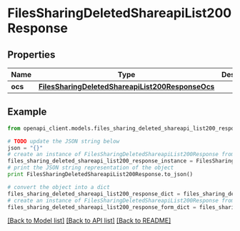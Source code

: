 # FilesSharingDeletedShareapiList200Response


## Properties
Name | Type | Description | Notes
------------ | ------------- | ------------- | -------------
**ocs** | [**FilesSharingDeletedShareapiList200ResponseOcs**](FilesSharingDeletedShareapiList200ResponseOcs.md) |  | 

## Example

```python
from openapi_client.models.files_sharing_deleted_shareapi_list200_response import FilesSharingDeletedShareapiList200Response

# TODO update the JSON string below
json = "{}"
# create an instance of FilesSharingDeletedShareapiList200Response from a JSON string
files_sharing_deleted_shareapi_list200_response_instance = FilesSharingDeletedShareapiList200Response.from_json(json)
# print the JSON string representation of the object
print FilesSharingDeletedShareapiList200Response.to_json()

# convert the object into a dict
files_sharing_deleted_shareapi_list200_response_dict = files_sharing_deleted_shareapi_list200_response_instance.to_dict()
# create an instance of FilesSharingDeletedShareapiList200Response from a dict
files_sharing_deleted_shareapi_list200_response_form_dict = files_sharing_deleted_shareapi_list200_response.from_dict(files_sharing_deleted_shareapi_list200_response_dict)
```
[[Back to Model list]](../README.md#documentation-for-models) [[Back to API list]](../README.md#documentation-for-api-endpoints) [[Back to README]](../README.md)


